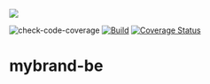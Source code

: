 <a href="https://codeclimate.com/github/YvetteNyibuka/mybrand-be/maintainability"><img src="https://api.codeclimate.com/v1/badges/0e48282fd3dc187329d3/maintainability" /></a> 

![check-code-coverage](https://img.shields.io/badge/code--coverage-90.06%25-brightgreen)
[![Build](https://github.com/YvetteNyibuka/mybrand-be/actions/workflows/node.ts.yml/badge.svg)](https://github.com/YvetteNyibuka/mybrand-be/actions/workflows/node.ts.yml)
[![Coverage Status](https://coveralls.io/repos/github/YvetteNyibuka/mybrand-be/badge.svg?branch=develop)](https://coveralls.io/github/YvetteNyibuka/mybrand-be?branch=develop)
 # mybrand-be
